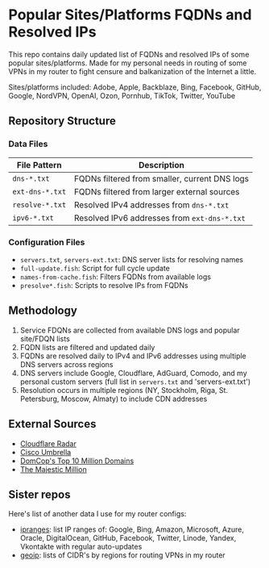 # Popular Sites/Platforms FQDNs and Resolved IPs
This repo contains daily updated list of FQDNs and resolved IPs of some popular sites/platforms. Made for my personal needs in routing of some VPNs in my router to fight censure and balkanization of the Internet a little.

Sites/platforms included: Adobe, Apple, Backblaze, Bing, Facebook, GitHub, Google, NordVPN, OpenAI, Ozon, Pornhub, TikTok, Twitter, YouTube

## Repository Structure

### Data Files

| File Pattern | Description |
|--------------|-------------|
| `dns-*.txt` | FQDNs filtered from smaller, current DNS logs |
| `ext-dns-*.txt` | FQDNs filtered from larger external sources |
| `resolve-*.txt` | Resolved IPv4 addresses from `dns-*.txt` |
| `ipv6-*.txt` | Resolved IPv6 addresses from `ext-dns-*.txt` |

### Configuration Files

- `servers.txt`, `servers-ext.txt`: DNS server lists for resolving names
- `full-update.fish`: Script for full cycle update
- `names-from-cache.fish`: Filters FQDNs from available logs
- `presolve*.fish`: Scripts to resolve IPs from FQDNs

## Methodology

1. Service FDQNs are collected from available DNS logs and popular site/FDQN lists
2. FQDN lists are filtered and updated daily
3. FQDNs are resolved daily to IPv4 and IPv6 addresses using multiple DNS servers across regions
4. DNS servers include Google, Cloudflare, AdGuard, Comodo, and my personal custom servers (full list in `servers.txt` and 'servers-ext.txt')
5. Resolution occurs in multiple regions (NY, Stockholm, Riga, St. Petersburg, Moscow, Almaty) to include CDN addresses

## External Sources

- [Cloudflare Radar](https://radar.cloudflare.com/)
- [Cisco Umbrella](https://umbrella-static.s3-us-west-1.amazonaws.com/index.html)
- [DomCop's Top 10 Million Domains](https://www.domcop.com/top-10-million-websites)
- [The Majestic Million](https://majestic.com/reports/majestic-million)

## Sister repos
Here's list of another data I use for my router configs:
  * [ipranges](https://github.com/antonme/ipranges): list IP ranges of: Google, Bing, Amazon, Microsoft, Azure, Oracle, DigitalOcean, GitHub, Facebook, Twitter, Linode, Yandex, Vkontakte with regular auto-updates
  * [geoip](https://github.com/antonme/geoip): lists of CIDR's by regions for routing VPNs in my router
